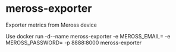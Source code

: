 # meross-exporter
Exporter metrics from Meross device


Use
docker run -d--name meross-exporter -e MEROSS_EMAIL=<EMAIL> -e MEROSS_PASSWORD=<PASSWORD> -p 8888:8000 meross-exporter
